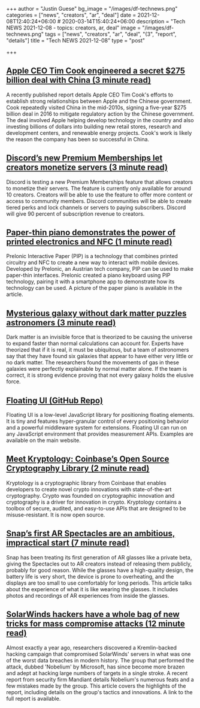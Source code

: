 +++
author = "Justin Guese"
bg_image = "/images/df-technews.png"
categories = ["news", "creators", "ar", "deal"]
date = 2021-12-08T12:40:24+06:00 # 2020-03-14T15:40:24+06:00
description = "Tech NEWS 2021-12-08 - topics: creators, ar, deal"
image = "/images/df-technews.png"
tags = ["news", "creators", "ar", "deal", "(3", "report", "details"]
title = "Tech NEWS 2021-12-08"
type = "post"

+++

## [Apple CEO Tim Cook engineered a secret $275 billion deal with China (3 minute read)](https://arstechnica.com/gadgets/2021/12/report-apple-ceo-tim-cook-engineered-a-secret-275-billion-deal-with-china/?comments=1)

A recently published report details Apple CEO Tim Cook's efforts to establish strong relationships between Apple and the Chinese government. Cook repeatedly visited China in the mid-2010s, signing a five-year $275 billion deal in 2016 to mitigate regulatory action by the Chinese government. The deal involved Apple helping develop technology in the country and also investing billions of dollars into building new retail stores, research and development centers, and renewable energy projects. Cook's work is likely the reason the company has been so successful in China.

## [Discord’s new Premium Memberships let creators monetize servers (3 minute read)](https://www.theverge.com/2021/12/7/22822042/discord-premium-memberships-creators-monetize-servers-feature?scrolla=5eb6d68b7fedc32c19ef33b4)

Discord is testing a new Premium Memberships feature that allows creators to monetize their servers. The feature is currently only available for around 10 creators. Creators will be able to use the feature to offer more content or access to community members. Discord communities will be able to create tiered perks and lock channels or servers to paying subscribers. Discord will give 90 percent of subscription revenue to creators.

## [Paper-thin piano demonstrates the power of printed electronics and NFC (1 minute read)](https://newatlas.com/electronics/prelonic-paper-piano-nfc/)

Prelonic Interactive Paper (PIP) is a technology that combines printed circuitry and NFC to create a new way to interact with mobile devices. Developed by Prelonic, an Austrian tech company, PIP can be used to make paper-thin interfaces. Prelonic created a piano keyboard using PIP technology, pairing it with a smartphone app to demonstrate how its technology can be used. A picture of the paper piano is available in the article.

## [Mysterious galaxy without dark matter puzzles astronomers (3 minute read)](https://www.cnet.com/news/mysterious-galaxy-without-dark-matter-puzzles-astronomers/)

Dark matter is an invisible force that is theorized to be causing the universe to expand faster than normal calculations can account for. Experts have theorized that if it is real, it must be ubiquitous, but a team of astronomers say that they have found six galaxies that appear to have either very little or no dark matter. The researchers found the movements of gas in these galaxies were perfectly explainable by normal matter alone. If the team is correct, it is strong evidence proving that not every galaxy holds the elusive force.

## [Floating UI (GitHub Repo)](https://github.com/atomiks/floating-ui)

Floating UI is a low-level JavaScript library for positioning floating elements. It is tiny and features hyper-granular control of every positioning behavior and a powerful middleware system for extensions. Floating UI can run on any JavaScript environment that provides measurement APIs. Examples are available on the main website.

## [Meet Kryptology: Coinbase’s Open Source Cryptography Library (2 minute read)](https://blog.coinbase.com/meet-kryptology-coinbases-open-source-cryptography-library-b5f22854f3f7)

Kryptology is a cryptographic library from Coinbase that enables developers to create novel crypto innovations with state-of-the-art cryptography. Crypto was founded on cryptographic innovation and cryptography is a driver for innovation in crypto. Kryptology contains a toolbox of secure, audited, and easy-to-use APIs that are designed to be misuse-resistant. It is now open source.

## [Snap’s first AR Spectacles are an ambitious, impractical start (7 minute read)](https://www.theverge.com/22819963/snap-ar-spectacles-glasses-hands-on-pictures-design-features?scrolla=5eb6d68b7fedc32c19ef33b4)

Snap has been treating its first generation of AR glasses like a private beta, giving the Spectacles out to AR creators instead of releasing them publicly, probably for good reason. While the glasses have a high-quality design, the battery life is very short, the device is prone to overheating, and the displays are too small to use comfortably for long periods. This article talks about the experience of what it is like wearing the glasses. It includes photos and recordings of AR experiences from inside the glasses.

## [SolarWinds hackers have a whole bag of new tricks for mass compromise attacks (12 minute read)](https://arstechnica.com/information-technology/2021/12/solarwinds-hackers-have-a-whole-bag-of-new-tricks-for-mass-compromise-attacks/)

Almost exactly a year ago, researchers discovered a Kremlin-backed hacking campaign that compromised SolarWinds' servers in what was one of the worst data breaches in modern history. The group that performed the attack, dubbed 'Nobelium' by Microsoft, has since become more brazen and adept at hacking large numbers of targets in a single stroke. A recent report from security firm Mandiant details Nobelium's numerous feats and a few mistakes made by the group. This article covers the highlights of the report, including details on the group's tactics and innovations. A link to the full report is available.


